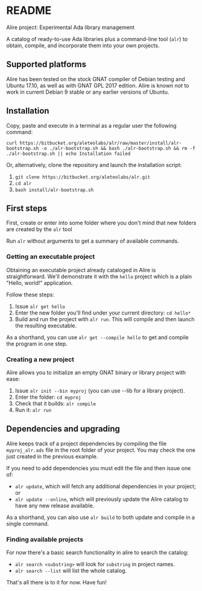 # README #
Alire project: Experimental Ada library management

A catalog of ready-to-use Ada libraries plus a command-line tool (```alr```) to obtain, compile, and incorporate them into your own projects.

## Supported platforms ##
Alire has been tested on the stock GNAT compiler of Debian testing and Ubuntu 17.10, as well as with GNAT GPL 2017 edition.
Alire is known _not_ to work in current Debian 9 stable or any earlier versions of Ubuntu.

## Installation ##
Copy, paste and execute in a terminal as a regular user the following command:

    curl https://bitbucket.org/aleteolabs/alr/raw/master/install/alr-bootstrap.sh -o ./alr-bootstrap.sh && bash ./alr-bootstrap.sh && rm -f ./alr-bootstrap.sh || echo Installation failed

Or, alternatively, clone the repository and launch the installation script:

1. ```git clone https://bitbucket.org/aleteolabs/alr.git```
2. ```cd alr```
3. ```bash install/alr-bootstrap.sh```
    
## First steps ##
First, create or enter into some folder where you don't mind that new folders are created by the ```alr``` tool

Run ```alr``` without arguments to get a summary of available commands.

### Getting an executable project ###
Obtaining an executable project already cataloged in Alire is straightforward. We'll demonstrate it with the ```hello``` project which is a plain "Hello, world!" application.

Follow these steps:

1. Issue ```alr get hello```
2. Enter the new folder you'll find under your current directory: ```cd hello*```
3. Build and run the project with ```alr run```. This will compile and then launch the resulting executable.

As a shorthand, you can use ```alr get --compile hello``` to get and compile the program in one step.

### Creating a new project ###
Alire allows you to initialize an empty GNAT binary or library project with ease:

1. Issue ```alr init --bin myproj``` (you can use --lib for a library project).
2. Enter the folder: ```cd myproj```
3. Check that it builds: ```alr compile```
4. Run it: ```alr run```

## Dependencies and upgrading ##
Alire keeps track of a project dependencies by compiling the file ```myproj_alr.ads``` file in the root folder of your project. You may check the one just created in the previous example.

If you need to add dependencies you must edit the file and then issue one of:

* ```alr update```, which will fetch any additional dependencies in your project; or
* ```alr update --online```, which will previously update the Alire catalog to have any new release available.

As a shorthand, you can also use ```alr build``` to both update and compile in a single command.

### Finding available projects ###
For now there's a basic search functionality in alire to search the catalog:

* ```alr search <substring>``` will look for ```substring``` in project names.
* ```alr search --list``` will list the whole catalog.

That's all there is to it for now. Have fun! 

